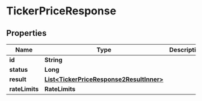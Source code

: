 

# TickerPriceResponse


## Properties

| Name | Type | Description | Notes |
|------------ | ------------- | ------------- | -------------|
|**id** | **String** |  |  [optional] |
|**status** | **Long** |  |  [optional] |
|**result** | [**List&lt;TickerPriceResponse2ResultInner&gt;**](TickerPriceResponse2ResultInner.md) |  |  [optional] |
|**rateLimits** | **RateLimits** |  |  [optional] |



